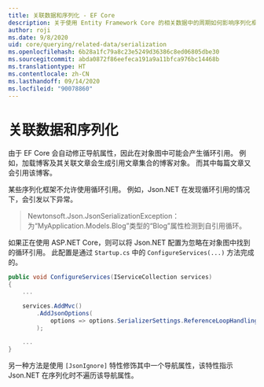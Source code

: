 ```yaml
---
title: 关联数据和序列化 - EF Core
description: 关于使用 Entity Framework Core 的相关数据中的周期如何影响序列化框架的信息
author: roji
ms.date: 9/8/2020
uid: core/querying/related-data/serialization
ms.openlocfilehash: 6b28a1fc79a8c23e5249d36386c8ed06805dbe30
ms.sourcegitcommit: abda0872f86eefeca191a9a11bfca976bc14468b
ms.translationtype: HT
ms.contentlocale: zh-CN
ms.lasthandoff: 09/14/2020
ms.locfileid: "90078860"
---
```

# <a name="related-data-and-serialization"></a>关联数据和序列化

由于 EF Core 会自动修正导航属性，因此在对象图中可能会产生循环引用。 例如，加载博客及其关联文章会生成引用文章集合的博客对象。 而其中每篇文章又会引用该博客。

某些序列化框架不允许使用循环引用。 例如，Json.NET 在发现循环引用的情况下，会引发以下异常。

> Newtonsoft.Json.JsonSerializationException：为“MyApplication.Models.Blog”类型的“Blog”属性检测到自引用循环。

如果正在使用 ASP.NET Core，则可以将 Json.NET 配置为忽略在对象图中找到的循环引用。 此配置是通过 `Startup.cs` 中的 `ConfigureServices(...)` 方法完成的。

```csharp
public void ConfigureServices(IServiceCollection services)
{
    ...

    services.AddMvc()
        .AddJsonOptions(
            options => options.SerializerSettings.ReferenceLoopHandling = Newtonsoft.Json.ReferenceLoopHandling.Ignore
        );

    ...
}
```

另一种方法是使用 `[JsonIgnore]` 特性修饰其中一个导航属性，该特性指示 Json.NET 在序列化时不遍历该导航属性。
